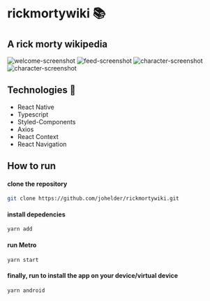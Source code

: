 # rickmortywiki :books:

## A rick morty wikipedia

![welcome-screenshot](./.github/welcome.png)
![feed-screenshot](./.github/feed.png)
![character-screenshot](./.github/character.png)
![character-screenshot](./.github/character2.png)

## Technologies :rocket:

- React Native
- Typescript
- Styled-Components
- Axios
- React Context
- React Navigation

## How to run

#### clone the repository
```bash
git clone https://github.com/johelder/rickmortywiki.git
```

#### install depedencies
```bash
yarn add
```

#### run Metro
```bash
yarn start
```

#### finally, run to install the app on your device/virtual device
```bash
yarn android
```
